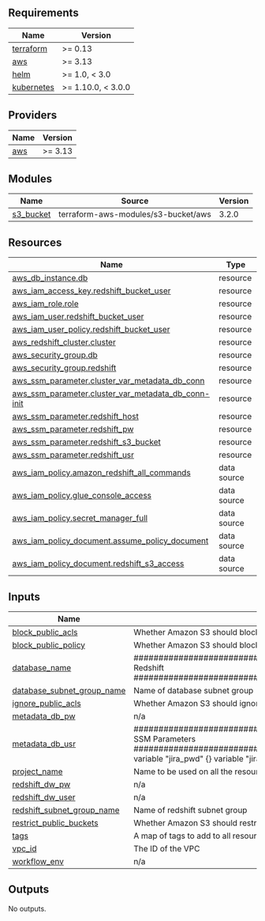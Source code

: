 <!-- BEGIN_TF_DOCS -->
## Requirements

| Name | Version |
|------|---------|
| <a name="requirement_terraform"></a> [terraform](#requirement\_terraform) | >= 0.13 |
| <a name="requirement_aws"></a> [aws](#requirement\_aws) | >= 3.13 |
| <a name="requirement_helm"></a> [helm](#requirement\_helm) | >= 1.0, < 3.0 |
| <a name="requirement_kubernetes"></a> [kubernetes](#requirement\_kubernetes) | >= 1.10.0, < 3.0.0 |

## Providers

| Name | Version |
|------|---------|
| <a name="provider_aws"></a> [aws](#provider\_aws) | >= 3.13 |

## Modules

| Name | Source | Version |
|------|--------|---------|
| <a name="module_s3_bucket"></a> [s3\_bucket](#module\_s3\_bucket) | terraform-aws-modules/s3-bucket/aws | 3.2.0 |

## Resources

| Name | Type |
|------|------|
| [aws_db_instance.db](https://registry.terraform.io/providers/hashicorp/aws/latest/docs/resources/db_instance) | resource |
| [aws_iam_access_key.redshift_bucket_user](https://registry.terraform.io/providers/hashicorp/aws/latest/docs/resources/iam_access_key) | resource |
| [aws_iam_role.role](https://registry.terraform.io/providers/hashicorp/aws/latest/docs/resources/iam_role) | resource |
| [aws_iam_user.redshift_bucket_user](https://registry.terraform.io/providers/hashicorp/aws/latest/docs/resources/iam_user) | resource |
| [aws_iam_user_policy.redshift_bucket_user](https://registry.terraform.io/providers/hashicorp/aws/latest/docs/resources/iam_user_policy) | resource |
| [aws_redshift_cluster.cluster](https://registry.terraform.io/providers/hashicorp/aws/latest/docs/resources/redshift_cluster) | resource |
| [aws_security_group.db](https://registry.terraform.io/providers/hashicorp/aws/latest/docs/resources/security_group) | resource |
| [aws_security_group.redshift](https://registry.terraform.io/providers/hashicorp/aws/latest/docs/resources/security_group) | resource |
| [aws_ssm_parameter.cluster_var_metadata_db_conn](https://registry.terraform.io/providers/hashicorp/aws/latest/docs/resources/ssm_parameter) | resource |
| [aws_ssm_parameter.cluster_var_metadata_db_conn-init](https://registry.terraform.io/providers/hashicorp/aws/latest/docs/resources/ssm_parameter) | resource |
| [aws_ssm_parameter.redshift_host](https://registry.terraform.io/providers/hashicorp/aws/latest/docs/resources/ssm_parameter) | resource |
| [aws_ssm_parameter.redshift_pw](https://registry.terraform.io/providers/hashicorp/aws/latest/docs/resources/ssm_parameter) | resource |
| [aws_ssm_parameter.redshift_s3_bucket](https://registry.terraform.io/providers/hashicorp/aws/latest/docs/resources/ssm_parameter) | resource |
| [aws_ssm_parameter.redshift_usr](https://registry.terraform.io/providers/hashicorp/aws/latest/docs/resources/ssm_parameter) | resource |
| [aws_iam_policy.amazon_redshift_all_commands](https://registry.terraform.io/providers/hashicorp/aws/latest/docs/data-sources/iam_policy) | data source |
| [aws_iam_policy.glue_console_access](https://registry.terraform.io/providers/hashicorp/aws/latest/docs/data-sources/iam_policy) | data source |
| [aws_iam_policy.secret_manager_full](https://registry.terraform.io/providers/hashicorp/aws/latest/docs/data-sources/iam_policy) | data source |
| [aws_iam_policy_document.assume_policy_document](https://registry.terraform.io/providers/hashicorp/aws/latest/docs/data-sources/iam_policy_document) | data source |
| [aws_iam_policy_document.redshift_s3_access](https://registry.terraform.io/providers/hashicorp/aws/latest/docs/data-sources/iam_policy_document) | data source |

## Inputs

| Name | Description | Type | Default | Required |
|------|-------------|------|---------|:--------:|
| <a name="input_block_public_acls"></a> [block\_public\_acls](#input\_block\_public\_acls) | Whether Amazon S3 should block public ACLs for this bucket. | `bool` | n/a | yes |
| <a name="input_block_public_policy"></a> [block\_public\_policy](#input\_block\_public\_policy) | Whether Amazon S3 should block public bucket policies for this bucket. | `bool` | n/a | yes |
| <a name="input_database_name"></a> [database\_name](#input\_database\_name) | ############################################################################### Redshift ############################################################################### | `any` | n/a | yes |
| <a name="input_database_subnet_group_name"></a> [database\_subnet\_group\_name](#input\_database\_subnet\_group\_name) | Name of database subnet group | `string` | `null` | no |
| <a name="input_ignore_public_acls"></a> [ignore\_public\_acls](#input\_ignore\_public\_acls) | Whether Amazon S3 should ignore public ACLs for this bucket. | `bool` | n/a | yes |
| <a name="input_metadata_db_pw"></a> [metadata\_db\_pw](#input\_metadata\_db\_pw) | n/a | `any` | n/a | yes |
| <a name="input_metadata_db_usr"></a> [metadata\_db\_usr](#input\_metadata\_db\_usr) | ############################################################################### SSM Parameters ############################################################################### variable "jira\_pwd" {} variable "jira\_usr" {} | `any` | n/a | yes |
| <a name="input_project_name"></a> [project\_name](#input\_project\_name) | Name to be used on all the resources as identifier | `string` | n/a | yes |
| <a name="input_redshift_dw_pw"></a> [redshift\_dw\_pw](#input\_redshift\_dw\_pw) | n/a | `any` | n/a | yes |
| <a name="input_redshift_dw_user"></a> [redshift\_dw\_user](#input\_redshift\_dw\_user) | n/a | `any` | n/a | yes |
| <a name="input_redshift_subnet_group_name"></a> [redshift\_subnet\_group\_name](#input\_redshift\_subnet\_group\_name) | Name of redshift subnet group | `string` | `null` | no |
| <a name="input_restrict_public_buckets"></a> [restrict\_public\_buckets](#input\_restrict\_public\_buckets) | Whether Amazon S3 should restrict public bucket policies for this bucket. | `bool` | n/a | yes |
| <a name="input_tags"></a> [tags](#input\_tags) | A map of tags to add to all resources | `map(string)` | n/a | yes |
| <a name="input_vpc_id"></a> [vpc\_id](#input\_vpc\_id) | The ID of the VPC | `string` | `null` | no |
| <a name="input_workflow_env"></a> [workflow\_env](#input\_workflow\_env) | n/a | `any` | n/a | yes |

## Outputs

No outputs.
<!-- END_TF_DOCS -->